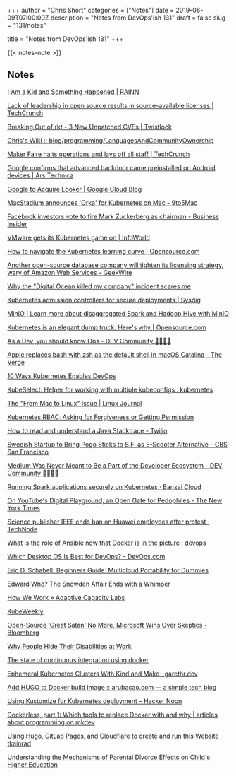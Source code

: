 +++
author = "Chris Short"
categories = ["Notes"]
date = 2019-06-09T07:00:00Z
description = "Notes from DevOps'ish 131"
draft = false
slug = "131/notes"

title = "Notes from DevOps'ish 131"
+++

{{< notes-note >}}

## Notes

[I Am a Kid and Something Happened | RAINN](https://www.rainn.org/articles/i-am-kid-and-something-happened)

[Lack of leadership in open source results in source-available licenses | TechCrunch](https://techcrunch.com/2019/05/30/lack-of-leadership-in-open-source-results-in-source-available-licenses/)

[Breaking Out of rkt - 3 New Unpatched CVEs | Twistlock](https://www.twistlock.com/labs-blog/breaking-out-of-coresos-rkt-3-new-cves/)

[Chris's Wiki :: blog/programming/LanguagesAndCommunityOwnership](https://utcc.utoronto.ca/~cks/space/blog/programming/LanguagesAndCommunityOwnership)

[Maker Faire halts operations and lays off all staff | TechCrunch](https://techcrunch.com/2019/06/07/make-magazine-maker-media-layoffs/)

[Google confirms that advanced backdoor came preinstalled on Android devices | Ars Technica](https://arstechnica.com/information-technology/2019/06/google-confirms-2017-supply-chain-attack-that-sneaked-backdoor-on-android-devices/)

[Google to Acquire Looker | Google Cloud Blog](https://cloud.google.com/blog/topics/inside-google-cloud/expanding-our-platform-for-business-intelligence-and-embedded-analytics)

[MacStadium announces 'Orka' for Kubernetes on Mac - 9to5Mac](https://9to5mac.com/2019/06/04/kubernetes-on-mac-macstadium/)

[Facebook investors vote to fire Mark Zuckerberg as chairman - Business Insider](https://www.businessinsider.com/facebook-investors-vote-to-fire-mark-zuckerberg-as-chairman-2019-6)

[VMware gets its Kubernetes game on | InfoWorld](https://www.infoworld.com/article/3397049/vmware-gets-its-kubernetes-game-on.html)

[How to navigate the Kubernetes learning curve | Opensource.com](https://opensource.com/article/19/6/kubernetes-learning-curve)

[Another open-source database company will tighten its licensing strategy, wary of Amazon Web Services – GeekWire](https://www.geekwire.com/2019/another-open-source-database-company-will-tighten-licensing-strategy-wary-amazon-web-services/)

[Why the "Digital Ocean killed my company" incident scares me](https://blog.checklyhq.com/why-the-recent-digital-ocean-killed-my-company-incident-scares-the-hell-out-of-me/)

[Kubernetes admission controllers for secure deployments | Sysdig](https://sysdig.com/blog/kubernetes-admission-controllers/)

[MinIO | Learn more about disaggregated Spark and Hadoop Hive with MinIO](https://docs.min.io/docs/disaggregated-spark-and-hadoop-hive-with-minio.html)

[Kubernetes is an elegant dump truck: Here's why | Opensource.com](https://opensource.com/article/19/6/kubernetes-dump-truck)

[As a Dev, you should know Ops - DEV Community 👩‍💻👨‍💻](https://dev.to/canelasevero/as-a-dev-you-should-know-ops-3bkh)

[Apple replaces bash with zsh as the default shell in macOS Catalina - The Verge](https://www.theverge.com/2019/6/4/18651872/apple-macos-catalina-zsh-bash-shell-replacement-features)

[10 Ways Kubernetes Enables DevOps](https://blog.sonatype.com/10-ways-kubernetes-enables-devops)

[KubeSelect: Helper for working with multiple kubeconfigs : kubernetes](https://www.reddit.com/r/kubernetes/comments/bwcexu/kubeselect_helper_for_working_with_multiple/)

[The "From Mac to Linux" Issue | Linux Journal](https://www.linuxjournal.com/content/mac-linux-issue)

[Kubernetes RBAC: Asking for Forgiveness or Getting Permission](https://blog.aquasec.com/kubernetes-rbac)

[How to read and understand a Java Stacktrace - Twilio](https://www.twilio.com/blog/how-to-read-and-understand-a-java-stacktrace)

[Swedish Startup to Bring Pogo Sticks to S.F. as E-Scooter Alternative – CBS San Francisco](https://sanfrancisco.cbslocal.com/2019/05/31/swedish-startup-to-bring-pogo-sticks-to-s-f-as-e-scooter-alternative/)

[Medium Was Never Meant to Be a Part of the Developer Ecosystem - DEV Community 👩‍💻👨‍💻](https://dev.to/devteam/medium-was-never-meant-to-be-a-part-of-the-developer-ecosystem-25a0)

[Running Spark applications securely on Kubernetes · Banzai Cloud](https://banzaicloud.com/blog/spark-k8s-security/)

[On YouTube's Digital Playground, an Open Gate for Pedophiles - The New York Times](https://www.nytimes.com/2019/06/03/world/americas/youtube-pedophiles.html)

[Science publisher IEEE ends ban on Huawei employees after protest · TechNode](https://technode.com/2019/06/03/science-publisher-ieee-raises-ban-on-huawei-employees-after-protest/)

[What is the role of Ansible now that Docker is in the picture : devops](https://www.reddit.com/r/devops/comments/bw62cq/what_is_the_role_of_ansible_now_that_docker_is_in/)

[Which Desktop OS Is Best for DevOps? - DevOps.com](https://devops.com/which-desktop-os-is-best-for-devops/)

[Eric D. Schabell: Beginners Guide: Multicloud Portability for Dummies](http://www.schabell.org/2019/06/beginners-guide-multicloud-portability-for-dummies.html)

[Edward Who? The Snowden Affair Ends with a Whimper](https://www.counterpunch.org/2019/05/31/edward-who-the-snowden-affair-ends-with-a-whimper/)

[How We Work » Adaptive Capacity Labs](https://www.adaptivecapacitylabs.com/how-we-work/)

[KubeWeekly](https://kubeweekly.io/)

[Open-Source ‘Great Satan' No More, Microsoft Wins Over Skeptics - Bloomberg](https://www.bloomberg.com/news/articles/2019-06-03/open-source-great-satan-no-more-microsoft-wins-over-skeptics)

[Why People Hide Their Disabilities at Work](https://hbr.org/2019/06/why-people-hide-their-disabilities-at-work)

[The state of continuous integration using docker](https://blog.omerh.me/post/2019/06/02/state-of-ci-using-docker/)

[Ephemeral Kubernetes Clusters With Kind and Make · garethr.dev](https://garethr.dev/2019/05/ephemeral-kubernetes-clusters-with-kind-and-make/#167)

[Add HUGO to Docker build image :: arubacao.com — a simple tech blog](https://arubacao.com/install-verify-gohugo-dockerfile/)

[Using Kustomize for Kubernetes deployment – Hacker Noon](https://hackernoon.com/why-and-how-we-use-kustomize-for-kubernetes-deployment-843c942a4355)

[Dockerless, part 1: Which tools to replace Docker with and why | articles about programming on mkdev](https://mkdev.me/en/posts/dockerless-part-1-which-tools-to-replace-docker-with-and-why)

[Using Hugo, GitLab Pages, and Cloudflare to create and run this Website · tkainrad](https://tkainrad.dev/posts/using-hugo-gitlab-pages-and-cloudflare-to-create-and-run-this-website/)

[Understanding the Mechanisms of Parental Divorce Effects on Child's Higher Education](https://www.nber.org/papers/w25886)
